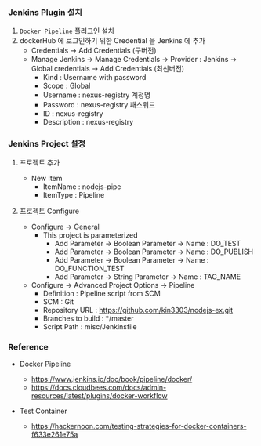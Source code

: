 ### Jenkins Plugin 설치

1. `Docker Pipeline` 플러그인 설치
2. dockerHub 에 로그인하기 위한 Credential 을 Jenkins 에 추가
    - Credentials -> Add Credentials (구버전)
    - Manage Jenkins -> Manage Credentials -> Provider : Jenkins -> Global credentials  -> Add Credentials (최신버전)
        - Kind : Username with password
        - Scope : Global
        - Username : nexus-registry 계정명
        - Password : nexus-registry 패스워드
        - ID : nexus-registry
        - Description : nexus-registry
        
### Jenkins Project 설정

1. 프로젝트 추가
    - New Item
        - ItemName : nodejs-pipe
        - ItemType : Pipeline

2. 프로젝트 Configure
    - Configure -> General
       - This project is parameterized
         - Add Parameter -> Boolean Parameter -> Name : DO_TEST
         - Add Parameter -> Boolean Parameter -> Name : DO_PUBLISH  
         - Add Parameter -> Boolean Parameter -> Name : DO_FUNCTION_TEST
         - Add Parameter -> String Parameter -> Name : TAG_NAME  
    - Configure -> Advanced Project Options -> Pipeline
        - Definition : Pipeline script from SCM
        - SCM : Git
        - Repository URL : https://github.com/kin3303/nodejs-ex.git
        - Branches to build : */master
        - Script Path : misc/Jenkinsfile

### Reference

- Docker Pipeline 
  - https://www.jenkins.io/doc/book/pipeline/docker/
  - https://docs.cloudbees.com/docs/admin-resources/latest/plugins/docker-workflow
  
- Test Container
  - https://hackernoon.com/testing-strategies-for-docker-containers-f633e261e75a
